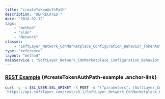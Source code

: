```yaml
---
title: "createTokenAuthPath"
description: "DEPRECATED "
date: "2018-02-12"
tags:
    - "method"
    - "sldn"
    - "Network"
classes:
    - "SoftLayer_Network_CdnMarketplace_Configuration_Behavior_TokenAuth"
type: "reference"
layout: "method"
mainService : "SoftLayer_Network_CdnMarketplace_Configuration_Behavior_TokenAuth"
---
```


### [REST Example](#createTokenAuthPath-example) <a href="/article/rest/"><i class="fas fa-question"></i></a> {#createTokenAuthPath-example .anchor-link} 
```bash
curl -g -u $SL_USER:$SL_APIKEY -X POST -d '{"parameters": [SoftLayer_Container_Network_CdnMarketplace_Configuration_Behavior_TokenAuth]}' \
'https://api.softlayer.com/rest/v3.1/SoftLayer_Network_CdnMarketplace_Configuration_Behavior_TokenAuth/createTokenAuthPath'
```
